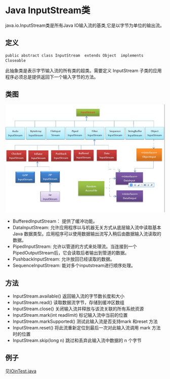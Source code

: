 # Java InputStream类
java.io.InputStream类是所有Java IO输入流的基类,它是以字节为单位的输出流。

## 定义
```
public abstract class InputStream  extends Object  implements Closeable
```
此抽象类是表示字节输入流的所有类的超类。需要定义 InputStream 子类的应用程序必须总是提供返回下一个输入字节的方法。
## 类图
![InputStream](InputStream.png)

- BufferedInputStream： 提供了缓冲功能。 
- DataInputStream: 允许应用程序以与机器无关方式从底层输入流中读取基本 Java 数据类型。应用程序可以使用数据输出流写入稍后由数据输入流读取的数据。 
- PipedInputStream: 允许以管道的方式来处理流。当连接到一个PipedOutputStream后，它会读取后者输出到管道的数据。 
- PushbackInputStream: 允许放回已经读取的数据。 
- SequenceInputStream: 能对多个inputstream进行顺序处理。

## 方法
- InputStream.available() 返回输入流的字节数长度和大小
- InputStream.read() 读取数据流字节，存储到缓冲区数组
- InputStream.close() 关闭输入流并释放与该流关联的所有系统资源
- InputStream.mark(int readlimit) 标记输入流中当前的位置
- InputStream.markSupported() 测试此输入流是否支持mark 和reset 方法
- InputStream.reset() 将此流重新定位到最后一次对此输入流调用 mark 方法时的位置
- InputStream.skip(long n) 跳过和丢弃此输入流中数据的 n 个字节

## 例子
见[IOinTest.java](#)